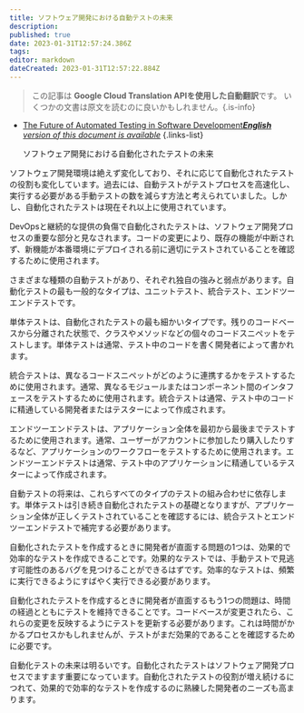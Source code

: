 ```yaml
---
title: ソフトウェア開発における自動テストの未来
description: 
published: true
date: 2023-01-31T12:57:24.386Z
tags: 
editor: markdown
dateCreated: 2023-01-31T12:57:22.884Z
---
```


> この記事は **Google Cloud Translation APIを使用した自動翻訳**です。
いくつかの文書は原文を読むのに良いかもしれません。{.is-info}

- [The Future of Automated Testing in Software Development***English** version of this document is available*](/en/Knowledge-base/Common/the-future-of-automated-testing-in-software-development)
{.links-list}


  ソフトウェア開発における自動化されたテストの未来

ソフトウェア開発環境は絶えず変化しており、それに応じて自動化されたテストの役割も変化しています。過去には、自動テストがテストプロセスを高速化し、実行する必要がある手動テストの数を減らす方法と考えられていました。しかし、自動化されたテストは現在それ以上に使用されています。

DevOpsと継続的な提供の負傷で自動化されたテストは、ソフトウェア開発プロセスの重要な部分と見なされます。コードの変更により、既存の機能が中断されず、新機能が本番環境にデプロイされる前に適切にテストされていることを確認するために使用されます。

さまざまな種類の自動テストがあり、それぞれ独自の強みと弱点があります。自動化テストの最も一般的なタイプは、ユニットテスト、統合テスト、エンドツーエンドテストです。

単体テストは、自動化されたテストの最も細かいタイプです。残りのコードベースから分離された状態で、クラスやメソッドなどの個々のコードスニペットをテストします。単体テストは通常、テスト中のコードを書く開発者によって書かれます。

統合テストは、異なるコードスニペットがどのように連携するかをテストするために使用されます。通常、異なるモジュールまたはコンポーネント間のインタフェースをテストするために使用されます。統合テストは通常、テスト中のコードに精通している開発者またはテスターによって作成されます。

エンドツーエンドテストは、アプリケーション全体を最初から最後までテストするために使用されます。通常、ユーザーがアカウントに参加したり購入したりするなど、アプリケーションのワークフローをテストするために使用されます。エンドツーエンドテストは通常、テスト中のアプリケーションに精通しているテスターによって作成されます。

自動テストの将来は、これらすべてのタイプのテストの組み合わせに依存します。単体テストは引き続き自動化されたテストの基礎となりますが、アプリケーション全体が正しくテストされていることを確認するには、統合テストとエンドツーエンドテストで補完する必要があります。

自動化されたテストを作成するときに開発者が直面する問題の1つは、効果的で効率的なテストを作成できることです。効果的なテストでは、手動テストで見逃す可能性のあるバグを見つけることができるはずです。効率的なテストは、頻繁に実行できるようにすばやく実行できる必要があります。

自動化されたテストを作成するときに開発者が直面するもう1つの問題は、時間の経過とともにテストを維持できることです。コードベースが変更されたら、これらの変更を反映するようにテストを更新する必要があります。これは時間がかかるプロセスかもしれませんが、テストがまだ効果的であることを確認するために必要です。

自動化テストの未来は明るいです。自動化されたテストはソフトウェア開発プロセスでますます重要になっています。自動化されたテストの役割が増え続けるにつれて、効果的で効率的なテストを作成するのに熟練した開発者のニーズも高まります。
